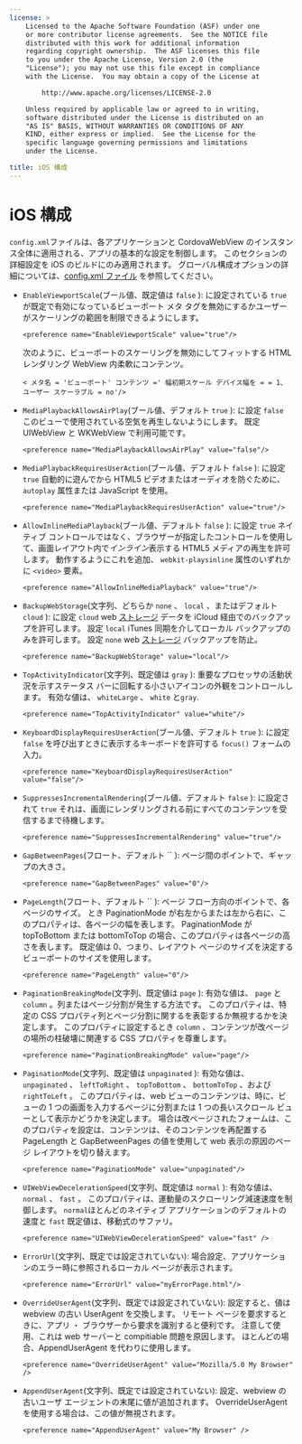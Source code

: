 ```yaml
---
license: >
    Licensed to the Apache Software Foundation (ASF) under one
    or more contributor license agreements.  See the NOTICE file
    distributed with this work for additional information
    regarding copyright ownership.  The ASF licenses this file
    to you under the Apache License, Version 2.0 (the
    "License"); you may not use this file except in compliance
    with the License.  You may obtain a copy of the License at

        http://www.apache.org/licenses/LICENSE-2.0

    Unless required by applicable law or agreed to in writing,
    software distributed under the License is distributed on an
    "AS IS" BASIS, WITHOUT WARRANTIES OR CONDITIONS OF ANY
    KIND, either express or implied.  See the License for the
    specific language governing permissions and limitations
    under the License.

title: iOS 構成
---
```


# iOS 構成

`config.xml`ファイルは、各アプリケーションと CordovaWebView のインスタンス全体に適用される、アプリの基本的な設定を制御します。 このセクションの詳細設定を iOS のビルドにのみ適用されます。 グローバル構成オプションの詳細については、[config.xml ファイル][1] を参照してください。

 [1]: config_ref_index.md.html#The%20config.xml%20File

*   `EnableViewportScale`(ブール値、既定値は `false` ): に設定されている `true` が既定で有効になっているビューポート メタ タグを無効にするかユーザーがスケーリングの範囲を制限できるようにします。

        <preference name="EnableViewportScale" value="true"/>


    次のように、ビューポートのスケーリングを無効にしてフィットする HTML レンダリング WebView 内柔軟にコンテンツ。

        < メタ名 = 'ビューポート' コンテンツ =' 幅初期スケール デバイス幅を = = 1、ユーザー スケーラブル = no'/>


*   `MediaPlaybackAllowsAirPlay`(ブール値、デフォルト `true` ): に設定 `false` このビューで使用されている空気を再生しないようにします。 既定 UIWebView と WKWebView で利用可能です。

        <preference name="MediaPlaybackAllowsAirPlay" value="false"/>


*   `MediaPlaybackRequiresUserAction`(ブール値、デフォルト `false` ): に設定 `true` 自動的に遊んでから HTML5 ビデオまたはオーディオを防ぐために、 `autoplay` 属性または JavaScript を使用。

        <preference name="MediaPlaybackRequiresUserAction" value="true"/>


*   `AllowInlineMediaPlayback`(ブール値、デフォルト `false` ): に設定 `true` ネイティブ コントロールではなく、ブラウザーが指定したコントロールを使用して、画面レイアウト内で*インライン*表示する HTML5 メディアの再生を許可します。 動作するようにこれを追加、 `webkit-playsinline` 属性のいずれかに `<video>` 要素。

        <preference name="AllowInlineMediaPlayback" value="true"/>


*   `BackupWebStorage`(文字列、どちらか `none` 、 `local` 、またはデフォルト `cloud` ): に設定 `cloud` web [ストレージ](../../../cordova/storage/storage.html) データを iCloud 経由でのバックアップを許可します。 設定 `local` iTunes 同期を介してローカル バックアップのみを許可します。 設定 `none` web [ストレージ](../../../cordova/storage/storage.html) バックアップを防止。

        <preference name="BackupWebStorage" value="local"/>


*   `TopActivityIndicator`(文字列、既定値は `gray` ): 重要なプロセッサの活動状況を示すステータス バーに回転する小さいアイコンの外観をコントロールします。 有効な値は、 `whiteLarge` 、 `white` と`gray`.

        <preference name="TopActivityIndicator" value="white"/>


*   `KeyboardDisplayRequiresUserAction`(ブール値、デフォルト `true` ): に設定 `false` を呼び出すときに表示するキーボードを許可する `focus()` フォームの入力。

        <preference name="KeyboardDisplayRequiresUserAction" value="false"/>


*   `SuppressesIncrementalRendering`(ブール値、デフォルト `false` ): に設定されて `true` それは、画面にレンダリングされる前にすべてのコンテンツを受信するまで待機します。

        <preference name="SuppressesIncrementalRendering" value="true"/>


*   `GapBetweenPages`(フロート、デフォルト `` ): ページ間のポイントで、ギャップの大きさ。

        <preference name="GapBetweenPages" value="0"/>


*   `PageLength`(フロート、デフォルト `` ): ページ フロー方向のポイントで、各ページのサイズ。 とき PaginationMode が右左からまたは左から右に、このプロパティは、各ページの幅を表します。 PaginationMode が topToBottom または bottomToTop の場合、このプロパティは各ページの高さを表します。 既定値は 0、つまり、レイアウト ページのサイズを決定するビューポートのサイズを使用します。

        <preference name="PageLength" value="0"/>


*   `PaginationBreakingMode`(文字列、既定値は `page` ): 有効な値は、 `page` と `column` 。列またはページ分割が発生する方法です。 このプロパティは、特定の CSS プロパティ列とページ分割に関するを表彰するか無視するかを決定します。 このプロパティに設定するとき `column` 、コンテンツが改ページの場所の柱破壊に関連する CSS プロパティを尊重します。

        <preference name="PaginationBreakingMode" value="page"/>


*   `PaginationMode`(文字列、既定値は `unpaginated` ): 有効な値は、 `unpaginated` 、 `leftToRight` 、 `topToBottom` 、 `bottomToTop` 、および `rightToLeft` 。 このプロパティは、web ビューのコンテンツは、時に、ビューの 1 つの画面を入力するページに分割または 1 つの長いスクロール ビューとして表示かどうかを決定します。 場合は改ページされたフォームは、このプロパティを設定は、コンテンツは、そのコンテンツを再配置する PageLength と GapBetweenPages の値を使用して web 表示の原因のページ レイアウトを切り替えます。

        <preference name="PaginationMode" value="unpaginated"/>


*   `UIWebViewDecelerationSpeed`(文字列、既定値は `normal` ): 有効な値は、 `normal` 、 `fast` 。 このプロパティは、運動量のスクローリング減速速度を制御します。 `normal`ほとんどのネイティブ アプリケーションのデフォルトの速度と `fast` 既定値は、移動式のサファリ。

        <preference name="UIWebViewDecelerationSpeed" value="fast" />


*   `ErrorUrl`(文字列、既定では設定されていない): 場合設定、アプリケーションのエラー時に参照されるローカル ページが表示されます。

        <preference name="ErrorUrl" value="myErrorPage.html"/>


*   `OverrideUserAgent`(文字列、既定では設定されていない): 設定すると、値は webview の古い UserAgent を交換します。 リモート ページを要求するときに、アプリ ・ ブラウザーから要求を識別すると便利です。 注意して使用、これは web サーバーと compitiable 問題を原因します。 ほとんどの場合、AppendUserAgent を代わりに使用します。

        <preference name="OverrideUserAgent" value="Mozilla/5.0 My Browser" />


*   `AppendUserAgent`(文字列、既定では設定されていない): 設定、webview の古いユーザ エージェントの末尾に値が追加されます。 OverrideUserAgent を使用する場合は、この値が無視されます。

        <preference name="AppendUserAgent" value="My Browser" />

